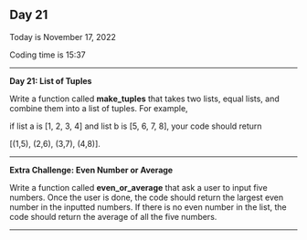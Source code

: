 <h2>Day 21</h2>
<p>Today is November 17, 2022</p>
<p>Coding time is 15:37</p>
<hr/>

<p><b>Day 21: List of Tuples</b></p>
<p>Write a function called <b>make_tuples</b> that takes two lists, equal lists, and combine
them into a list of tuples. For example,</p>
<p> if list a is [1, 2, 3, 4] and list b is [5, 6, 7, 8], your code should return</p>
<p> [(1,5), (2,6), (3,7), (4,8)].</p>
<hr/>

<p><b>Extra Challenge: Even Number or Average</b></p>
<p>Write a function called <b>even_or_average</b> that ask a user to input five numbers.
Once the user is done, the code should return the largest even number in the inputted numbers.
If there is no even number in the list, the code should return the average of all the five numbers.</p>
<hr/>